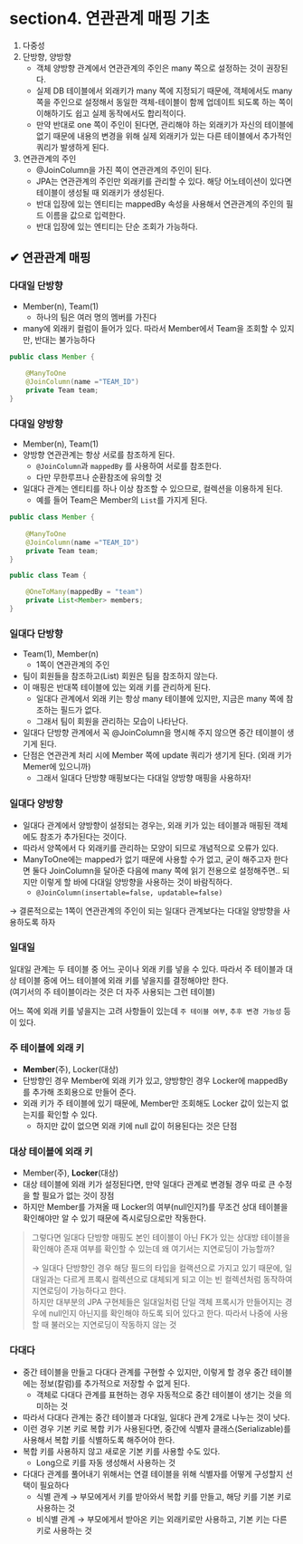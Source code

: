 # section4. 연관관계 매핑 기초
1. 다중성
2. 단방향, 양방향
    - 객체 양방향 관계에서 연관관계의 주인은 many 쪽으로 설정하는 것이 권장된다.
    - 실제 DB 테이블에서 외래키가 many 쪽에 지정되기 때문에, 객체에서도 many 쪽을 주인으로 설정해서 동일한 객체-테이블이 함께 업데이트 되도록 하는 쪽이 이해하기도 쉽고 실제 동작에서도 합리적이다.
    - 만약 반대로 one 쪽이 주인이 된다면, 관리해야 하는 외래키가 자신의 테이블에 없기 때문에 내용의 변경을 위해 실제 외래키가 있는 다른 테이블에서 추가적인 쿼리가 발생하게 된다.
3. 연관관계의 주인
    - @JoinColumn을 가진 쪽이 연관관계의 주인이 된다.
    - JPA는 연관관계의 주인만 외래키를 관리할 수 있다. 해당 어노테이션이 있다면 테이블이 생성될 때 외래키가 생성된다.
    - 반대 입장에 있는 엔티티는 mappedBy 속성을 사용해서 연관관계의 주인의 필드 이름을 값으로 입력한다.
    - 반대 입장에 있는 엔티티는 단순 조회가 가능하다.
## ✔︎ 연관관계 매핑
### 다대일 단방향
- Member(n), Team(1)
	- 하나의 팀은 여러 명의 멤버를 가진다
- many에 외래키 컬럼이 들어가 있다. 따라서 Member에서 Team을 조회할 수 있지만, 반대는 불가능하다
```java
public class Member {
	
	@ManyToOne
	@JoinColumn(name ="TEAM_ID")
	private Team team;
}
```

### 다대일 양방향
- Member(n), Team(1)
- 양방향 연관관계는 항상 서로를 참조하게 된다.
    - `@JoinColumn`과 `mappedBy` 를 사용하여 서로를 참조한다.
    - 다만 무한루프나 순환참조에 유의할 것
- 일대다 관계는 엔티티를 하나 이상 참조할 수 있으므로, 컬렉션을 이용하게 된다.
	- 예를 들어 Team은 Member의 `List`를 가지게 된다.
```java
public class Member {
	
	@ManyToOne
	@JoinColumn(name ="TEAM_ID")
	private Team team;
}
```

```java
public class Team {

	@OneToMany(mappedBy = "team")
	private List<Member> members;
}
```

### 일대다 단방향
- Team(1), Member(n)
	- 1쪽이 연관관계의 주인
- 팀이 회원들을 참조하고(List<Member>) 회원은 팀을 참조하지 않는다.
- 이 매핑은 반대쪽 테이블에 있는 외래 키를 관리하게 된다.
    - 일대다 관계에서 외래 키는 항상 many 테이블에 있지만, 지금은 many 쪽에 참조하는 필드가 없다.
    - 그래서 팀이 회원을 관리하는 모습이 나타난다.
- 일대다 단방향 관계에서 꼭 @JoinColumn을 명시해 주지 않으면 중간 테이블이 생기게 된다.
- 단점은 연관관계 처리 시에 Member 쪽에 update 쿼리가 생기게 된다. (외래 키가 Memer에 있으니까)
	- 그래서 일대다 단방향 매핑보다는 다대일 양방향 매핑을 사용하자!

### 일대다 양방향
- 일대다 관계에서 양방향이 설정되는 경우는, 외래 키가 있는 테이블과 매핑된 객체에도 참조가 추가된다는 것이다.
- 따라서 양쪽에서 다 외래키를 관리하는 모양이 되므로 개념적으로 오류가 있다.
- ManyToOne에는 mapped가 없기 때문에 사용할 수가 없고, 굳이 해주고자 한다면 둘다 JoinColumn을 달아준 다음에 many 쪽에 읽기 전용으로 설정해주면.. 되지만 이렇게 할 바에 다대일 양방향을 사용하는 것이 바람직하다.
	- `@JoinColumn(insertable=false, updatable=false)`

→ 결론적으로는 1쪽이 연관관계의 주인이 되는 일대다 관계보다는 다대일 양방향을 사용하도록 하자

### 일대일
일대일 관계는 두 테이블 중 어느 곳이나 외래 키를 넣을 수 있다. 따라서 주 테이블과 대상 테이블 중에 어느 테이블에 외래 키를 넣을지를 결정해야만 한다.  
(여기서의 주 테이블이라는 것은 더 자주 사용되는 그런 테이블)

어느 쪽에 외래 키를 넣을지는 고려 사항들이 있는데 `주 테이블 여부`, `추후 변경 가능성` 등이 있다.

### 주 테이블에 외래 키
- **Member**(주), Locker(대상)
- 단방향인 경우 Member에 외래 키가 있고, 양방향인 경우 Locker에 mappedBy를 추가해 조회용으로 만들어 준다.
- 외래 키가 주 테이블에 있기 때문에, Member만 조회해도 Locker 값이 있는지 없는지를 확인할 수 있다.
	- 하지만 값이 없으면 외래 키에 null 값이 허용된다는 것은 단점

### 대상 테이블에 외래 키
- Member(주), **Locker**(대상)
- 대상 테이블에 외래 키가 설정된다면, 만약 일대다 관계로 변경될 경우 따로 큰 수정을 할 필요가 없는 것이 장점
- 하지만 Member를 가져올 때 Locker의 여부(null인지?)를 무조건 상대 테이블을 확인해야만 알 수 있기 때문에 즉시로딩으로만 작동한다.
> 그렇다면 일대다 단방향 매핑도 본인 테이블이 아닌 FK가 있는 상대방 테이블을 확인해야 존재 여부를 확인할 수 있는데 왜 여기서는 지연로딩이 가능할까?
>
> &rarr; 일대다 단방향인 경우 해당 필드의 타입을 컬랙션으로 가지고 있기 때문에, 일대일과는 다르게 프록시 컬렉션으로 대체되게 되고 이는 빈 컬렉션처럼 동작하여 지연로딩이 가능하다고 한다.  
> 하지만 대부분의 JPA 구현체들은 일대일처럼 단일 객체 프록시가 만들어지는 경우에 null인지 아닌지를 확인해야 하도록 되어 있다고 한다. 따라서 나중에 사용할 때 불러오는 지연로딩이 작동하지 않는 것

### 다대다
- 중간 테이블을 만들고 다대다 관계를 구현할 수 있지만, 이렇게 할 경우 중간 테이블에는 정보(칼럼)를 추가적으로 저장할 수 없게 된다.
	- 객체로 다대다 관계를 표현하는 경우 자동적으로 중간 테이블이 생기는 것을 의미하는 것
- 따라서 다대다 관계는 중간 테이블과 다대일, 일대다 관계 2개로 나누는 것이 낫다.
- 이런 경우 기본 키로 복합 키가 사용된다면, 중간에 식별자 클래스(Serializable)를 사용해서 복합 키를 식별하도록 해주어야 한다.
- 복합 키를 사용하지 않고 새로운 기본 키를 사용할 수도 있다.
    - Long으로 키를 자동 생성해서 사용하는 것
- 다대다 관계를 풀어내기 위해서는 연결 테이블을 위해 식별자를 어떻게 구성할지 선택이 필요하다
    - 식별 관계 → 부모에게서 키를 받아와서 복합 키를 만들고, 해당 키를 기본 키로 사용하는 것
    - 비식별 관계 → 부모에게서 받아온 키는 외래키로만 사용하고, 기본 키는 다른 키로 사용하는 것